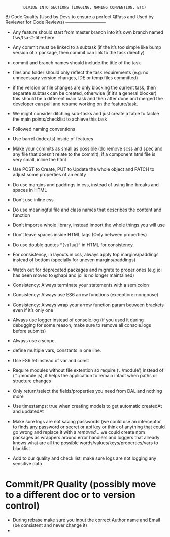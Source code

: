 
            DIVIDE INTO SECTIONS (LOGGING, NAMING CONVENTION, ETC)

B) Code Quality (Used by Devs to ensure a perfect QPass and Used by Reviewer for Code Reviews)
—————————
* Any feature should start from master branch into it’s own branch named fsw/fsa-#-title-here
* Any commit must be linked to a subtask (if the it’s too simple like bump version of x package, then commit can link to the task directly)
* commit and branch names should include the title of the task
* files and folder should only reflect the task requirements (e.g: no unnecessary version changes, IDE or temp files committed)
* if the version or file changes are only blocking the current task, then separate subtask can be created, otherwise (if it’s a general blocker) this should be a different main task and then after done and merged the developer can pull and resume working on the feature/task.
* We might consider ditching sub-tasks and just create a table to tackle the main points/checklist to achieve this task

* Followed naming conventions
* Use barrel (index.ts) inside of features 
* Make your commits as small as possible (do remove scss and spec and any file that doesn’t relate to the commit), if a component html file is very small, inline the html
* Use POST to Create, PUT to Update the whole object and PATCH to adjust some properties of an entity
* Do use margins and paddings in css, instead of using line-breaks and spaces in HTML
* Don’t use inline css
* Do use meaningful file and class names that describes the content and function
* Don’t import a whole library, instead import the whole things you will use
* Don’t leave spaces inside HTML tags (Only between properties)
* Do use double quotes `“[value]”` in HTML for consistency.
* For consistency, in layouts in css, always apply top margins/paddings instead of bottom (specially for uneven margins/paddings)
* Watch out for deprecated packages and migrate to proper ones (e.g joi has been moved to @hapi and joi is no longer maintained)
* Consistency: Always terminate your statements with a semicolon
* Consistency: Always use ES6 arrow functions (exception: mongoose)
* Consistency: Always wrap your arrow function param between brackets even if it’s only one
* Always use logger instead of console.log (if you used it during debugging for some reason, make sure to remove all console.logs before submits)
* Always use a scope.
* define multiple vars, constants in one line.
* Use ES6 let instead of var and const 
* Require modules without file extention so require (‘../module’) instead of (‘’../module.js), it helps the application to remain intact when paths or structure changes
* Only return/select the fields/properties you need from DAL and nothing more
* Use   timestamps: true when creating models to get automatic createdAt and updatedAt
* Make sure logs are not saving passwords (we could use an interceptor to finds any password or secret or api key or think of anything that could go wrong and replace it with a *removed* .. we could create npm packages as wrappers around error handlers and loggers that already knows what are all the possible words/values/keys/properties/vars to blacklist
* Add to our quality and check list, make sure logs are not logging any sensitive data


# Commit/PR Quality (possibly move to a different doc or to version control)
* During rebase make sure you input the correct Author name and Email (be consistent and never change it)
* 